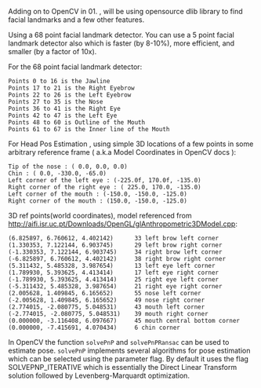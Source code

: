 Adding on to OpenCV in 01. , will be using opensource dlib library to find facial landmarks and a few other features.

Using a 68 point facial landmark detector. You can use a 5 point facial landmark detector also which is faster (by 8-10%), more efficient, and smaller (by a factor of 10x).

For the 68 point facial landmark detector:

    Points 0 to 16 is the Jawline
    Points 17 to 21 is the Right Eyebrow
    Points 22 to 26 is the Left Eyebrow
    Points 27 to 35 is the Nose
    Points 36 to 41 is the Right Eye
    Points 42 to 47 is the Left Eye
    Points 48 to 60 is Outline of the Mouth
    Points 61 to 67 is the Inner line of the Mouth

For Head Pos Estimation , using simple 3D locations of a few points in some arbitrary reference frame ( a.k.a Model Coordinates in OpenCV docs ):

    Tip of the nose : ( 0.0, 0.0, 0.0)
    Chin : ( 0.0, -330.0, -65.0)
    Left corner of the left eye : (-225.0f, 170.0f, -135.0)
    Right corner of the right eye : ( 225.0, 170.0, -135.0)
    Left corner of the mouth : (-150.0, -150.0, -125.0)
    Right corner of the mouth : (150.0, -150.0, -125.0)



3D ref points(world coordinates), model referenced from http://aifi.isr.uc.pt/Downloads/OpenGL/glAnthropometric3DModel.cpp:

    (6.825897, 6.760612, 4.402142)      33 left brow left corner
    (1.330353, 7.122144, 6.903745)      29 left brow right corner
    (-1.330353, 7.122144, 6.903745)     34 right brow left corner
    (-6.825897, 6.760612, 4.402142)     38 right brow right corner
    (5.311432, 5.485328, 3.987654)      13 left eye left corner
    (1.789930, 5.393625, 4.413414)      17 left eye right corner
    (-1.789930, 5.393625, 4.413414)     25 right eye left corner
    (-5.311432, 5.485328, 3.987654)     21 right eye right corner
    (2.005628, 1.409845, 6.165652)      55 nose left corner
    (-2.005628, 1.409845, 6.165652)     49 nose right corner
    (2.774015, -2.080775, 5.048531)     43 mouth left corner
    (-2.774015, -2.080775, 5.048531)    39 mouth right corner
    (0.000000, -3.116408, 6.097667)     45 mouth central bottom corner
    (0.000000, -7.415691, 4.070434)     6 chin corner



In OpenCV the function ```solvePnP``` and ```solvePnPRansac``` can be used to estimate pose. ```solvePnP``` implements several algorithms for pose estimation which can be selected using the parameter flag. By default it uses the flag SOLVEPNP_ITERATIVE which is essentially the Direct Linear Transform solution followed by Levenberg-Marquardt optimization.


